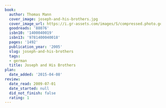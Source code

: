 ```yaml
---
book:
  author: Thomas Mann
  cover_image: joseph-and-his-brothers.jpg
  cover_image_url: https://i.gr-assets.com/images/S/compressed.photo.goodreads.com/books/1320550455l/88076._SY160_.jpg
  goodreads: '88076'
  isbn10: '1400040019'
  isbn13: '9781400040018'
  pages: '1492'
  publication_year: '2005'
  slug: joseph-and-his-brothers
  tags:
  - german
  title: Joseph and His Brothers
plan:
  date_added: '2015-04-08'
review:
  date_read: 2009-07-01
  date_started: null
  did_not_finish: false
  rating: 1
---
```


